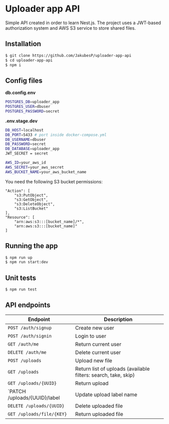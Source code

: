 # Uploader app API
Simple API created in order to learn Nest.js. The project uses a JWT-based authorization system and AWS S3 service to store shared files.

## Installation

```bash
$ git clone https://github.com/JakubesP/uploader-app-api
$ cd uploader-app-api
$ npm i
```
## Config files
**db.config.env**
```sh
POSTGRES_DB=uploader_app
POSTGRES_USER=dbuser
POSTGRES_PASSWORD=secret
```
**.env.stage.dev**
```sh
DB_HOST=localhost
DB_PORT=5433 # port inside docker-compose.yml
DB_USERNAME=dbuser
DB_PASSWORD=secret
DB_DATABASE=uploader_app
JWT_SECRET = secret

AWS_ID=your_aws_id
AWS_SECRET=your_aws_secret
AWS_BUCKET_NAME=your_aws_bucket_name
```

You need the following S3 bucket permissions:

```
"Action": [
    "s3:PutObject",
    "s3:GetObject",
    "s3:DeleteObject",
    "s3:ListBucket"
],
"Resource": [
    "arn:aws:s3:::[bucket_name]/*",
    "arn:aws:s3:::[bucket_name]"
]
```

## Running the app

```bash
$ npm run up
$ npm run start:dev
```

## Unit tests

```bash
$ npm run test
```

## API endpoints

Endpoint  | Description
------------- | -------------
`POST /auth/signup`  | Create new user
`POST /auth/signin`  | Login to user
`GET /auth/me`  | Return current user
`DELETE /auth/me`  | Delete current user
`POST /uploads`  | Upload new file
`GET /uploads`  | Return list of uploads (available filters: search, take, skip)
`GET /uploads/{UUID}`  | Return upload
`PATCH /uploads/{UUID}/label | Update upload label name
`DELETE /uploads/{UUID}`  | Delete uploaded file
`GET /uploads/file/{KEY}`  | Return uploaded file



